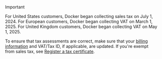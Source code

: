 > [!IMPORTANT]
>
> For United States customers, Docker began collecting sales tax on July 1, 2024.
> For European customers, Docker began collecting VAT on March 1, 2025.
> For United Kingdom customers, Docker began collecting VAT on May 1, 2025.
>
> To ensure that tax assessments are correct, make sure that your
[billing information](/billing/details/) and VAT/Tax ID, if applicable, are
updated. If you're exempt from sales tax, see
[Register a tax certificate](/billing/tax-certificate/).